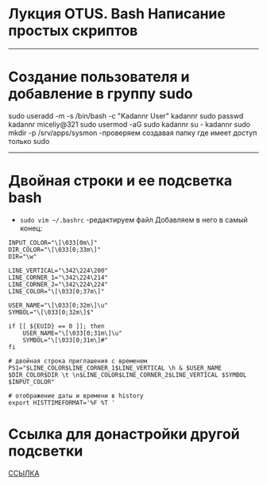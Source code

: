 # Лукция OTUS. Bash Написание простых скриптов

 

----
# Создание пользователя и добавление в группу sudo
sudo useradd -m -s /bin/bash -c "Kadannr User" kadannr
sudo passwd kadannr
	miceliy@321
sudo usermod -aG sudo kadannr
su - kadannr
sudo mkdir -p /srv/apps/sysmon -проверяем создавая папку где имеет доступ только sudo

----
# Двойная строки и ее подсветка bash
* `sudo vim ~/.bashrc` -редактируем файл
Добавляем в него в самый конец:
```
INPUT_COLOR="\[\033[0m\]"
DIR_COLOR="\[\033[0;33m\]"
DIR="\w"

LINE_VERTICAL="\342\224\200"
LINE_CORNER_1="\342\224\214"
LINE_CORNER_2="\342\224\224"
LINE_COLOR="\[\033[0;37m\]"

USER_NAME="\[\033[0;32m\]\u"
SYMBOL="\[\033[0;32m\]$"

if [[ ${EUID} == 0 ]]; then
    USER_NAME="\[\033[0;31m\]\u"
    SYMBOL="\[\033[0;31m\]#"
fi

# двойная строка приглашения с временем
PS1="$LINE_COLOR$LINE_CORNER_1$LINE_VERTICAL \h & $USER_NAME $DIR_COLOR$DIR \t \n$LINE_COLOR$LINE_CORNER_2$LINE_VERTICAL $SYMBOL $INPUT_COLOR"

# отображение даты и времени в history
export HISTTIMEFORMAT='%F %T '

```
# Ссылка для донастройки другой подсветки
[ССЫЛКА](https://ziggi.org/cveta-v-terminale/)


